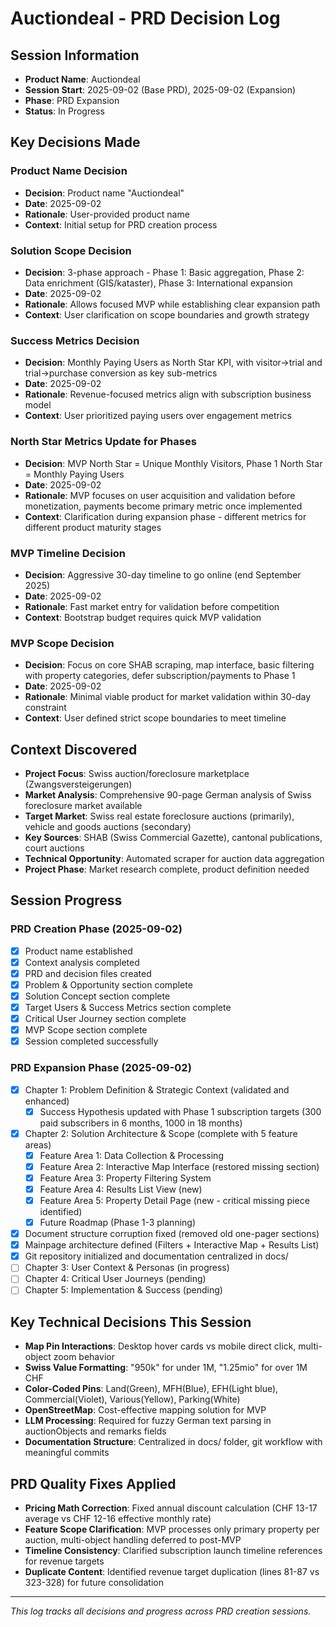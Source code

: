 # Auctiondeal - PRD Decision Log

## Session Information
- **Product Name**: Auctiondeal
- **Session Start**: 2025-09-02 (Base PRD), 2025-09-02 (Expansion)
- **Phase**: PRD Expansion
- **Status**: In Progress

## Key Decisions Made

### Product Name Decision
- **Decision**: Product name "Auctiondeal"
- **Date**: 2025-09-02
- **Rationale**: User-provided product name
- **Context**: Initial setup for PRD creation process

### Solution Scope Decision
- **Decision**: 3-phase approach - Phase 1: Basic aggregation, Phase 2: Data enrichment (GIS/kataster), Phase 3: International expansion
- **Date**: 2025-09-02
- **Rationale**: Allows focused MVP while establishing clear expansion path
- **Context**: User clarification on scope boundaries and growth strategy

### Success Metrics Decision
- **Decision**: Monthly Paying Users as North Star KPI, with visitor→trial and trial→purchase conversion as key sub-metrics
- **Date**: 2025-09-02
- **Rationale**: Revenue-focused metrics align with subscription business model
- **Context**: User prioritized paying users over engagement metrics

### North Star Metrics Update for Phases
- **Decision**: MVP North Star = Unique Monthly Visitors, Phase 1 North Star = Monthly Paying Users
- **Date**: 2025-09-02
- **Rationale**: MVP focuses on user acquisition and validation before monetization, payments become primary metric once implemented
- **Context**: Clarification during expansion phase - different metrics for different product maturity stages

### MVP Timeline Decision
- **Decision**: Aggressive 30-day timeline to go online (end September 2025)
- **Date**: 2025-09-02
- **Rationale**: Fast market entry for validation before competition
- **Context**: Bootstrap budget requires quick MVP validation

### MVP Scope Decision
- **Decision**: Focus on core SHAB scraping, map interface, basic filtering with property categories, defer subscription/payments to Phase 1
- **Date**: 2025-09-02
- **Rationale**: Minimal viable product for market validation within 30-day constraint
- **Context**: User defined strict scope boundaries to meet timeline

## Context Discovered
- **Project Focus**: Swiss auction/foreclosure marketplace (Zwangsversteigerungen)
- **Market Analysis**: Comprehensive 90-page German analysis of Swiss foreclosure market available
- **Target Market**: Swiss real estate foreclosure auctions (primarily), vehicle and goods auctions (secondary)
- **Key Sources**: SHAB (Swiss Commercial Gazette), cantonal publications, court auctions
- **Technical Opportunity**: Automated scraper for auction data aggregation
- **Project Phase**: Market research complete, product definition needed

## Session Progress

### PRD Creation Phase (2025-09-02)
- [x] Product name established
- [x] Context analysis completed
- [x] PRD and decision files created
- [x] Problem & Opportunity section complete
- [x] Solution Concept section complete
- [x] Target Users & Success Metrics section complete
- [x] Critical User Journey section complete
- [x] MVP Scope section complete
- [x] Session completed successfully

### PRD Expansion Phase (2025-09-02)
- [x] Chapter 1: Problem Definition & Strategic Context (validated and enhanced)
  - [x] Success Hypothesis updated with Phase 1 subscription targets (300 paid subscribers in 6 months, 1000 in 18 months)
- [x] Chapter 2: Solution Architecture & Scope (complete with 5 feature areas)
  - [x] Feature Area 1: Data Collection & Processing
  - [x] Feature Area 2: Interactive Map Interface (restored missing section)
  - [x] Feature Area 3: Property Filtering System
  - [x] Feature Area 4: Results List View (new)
  - [x] Feature Area 5: Property Detail Page (new - critical missing piece identified)
  - [x] Future Roadmap (Phase 1-3 planning)
- [x] Document structure corruption fixed (removed old one-pager sections)
- [x] Mainpage architecture defined (Filters + Interactive Map + Results List)
- [x] Git repository initialized and documentation centralized in docs/
- [ ] Chapter 3: User Context & Personas (in progress)
- [ ] Chapter 4: Critical User Journeys (pending)
- [ ] Chapter 5: Implementation & Success (pending)

## Key Technical Decisions This Session
- **Map Pin Interactions**: Desktop hover cards vs mobile direct click, multi-object zoom behavior
- **Swiss Value Formatting**: "950k" for under 1M, "1.25mio" for over 1M CHF
- **Color-Coded Pins**: Land(Green), MFH(Blue), EFH(Light blue), Commercial(Violet), Various(Yellow), Parking(White)
- **OpenStreetMap**: Cost-effective mapping solution for MVP
- **LLM Processing**: Required for fuzzy German text parsing in auctionObjects and remarks fields
- **Documentation Structure**: Centralized in docs/ folder, git workflow with meaningful commits

## PRD Quality Fixes Applied
- **Pricing Math Correction**: Fixed annual discount calculation (CHF 13-17 average vs CHF 12-16 effective monthly rate)
- **Feature Scope Clarification**: MVP processes only primary property per auction, multi-object handling deferred to post-MVP
- **Timeline Consistency**: Clarified subscription launch timeline references for revenue targets
- **Duplicate Content**: Identified revenue target duplication (lines 81-87 vs 323-328) for future consolidation

---

*This log tracks all decisions and progress across PRD creation sessions.*